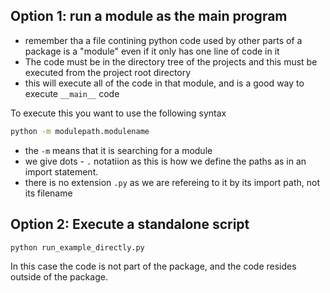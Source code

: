 ## Option 1:  run a module as the main program
* remember tha a file contining python code used by other parts of a package is a "module" even if it only has one line of code in it
* The code must be in the directory tree of the projects and this must be executed from the project root directory
* this will execute all of the code in that module, and is a good way to execute `__main__` code

To execute this you want to use the following syntax
```bash
python -m modulepath.modulename
```

* the `-m` means that it is searching for a module
* we give dots - `.` notatiion as this is how we define the paths as in an import statement.  
* there is no extension `.py` as we are refereing to it by its import path, not its filename

## Option 2: Execute a standalone script
```bash
python run_example_directly.py
```
In this case the code is not part of the package, and the code resides outside of the package.  